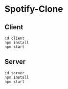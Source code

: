 # Spotify-Clone



## Client
```shell
cd client
npm install 
npm start
```


## Server 
```shell
cd server 
npm install
npm start
```